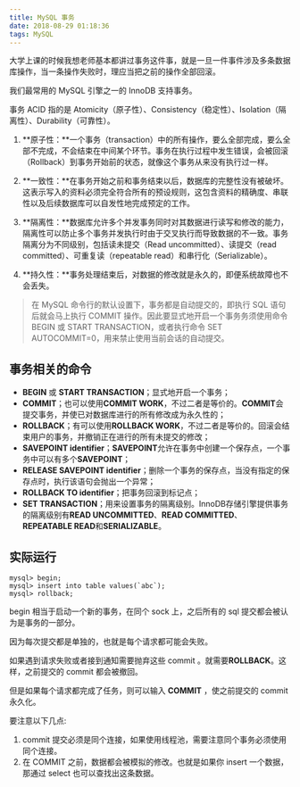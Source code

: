 ```yaml
---
title: MySQL 事务
date: 2018-08-29 01:18:36
tags: MySQL
---
```


大学上课的时候我想老师基本都讲过事务这件事，就是一旦一件事件涉及多条数据库操作，当一条操作失败时，理应当把之前的操作全部回滚。



我们最常用的 MySQL 引擎之一的 InnoDB 支持事务。

事务 ACID 指的是 Atomicity（原子性）、Consistency（稳定性）、Isolation（隔离性）、Durability（可靠性）。

1. **原子性：**一个事务（transaction）中的所有操作，要么全部完成，要么全部不完成，不会结束在中间某个环节。事务在执行过程中发生错误，会被回滚（Rollback）到事务开始前的状态，就像这个事务从来没有执行过一样。

1. **一致性：**在事务开始之前和事务结束以后，数据库的完整性没有被破坏。这表示写入的资料必须完全符合所有的预设规则，这包含资料的精确度、串联性以及后续数据库可以自发性地完成预定的工作。
2. **隔离性：**数据库允许多个并发事务同时对其数据进行读写和修改的能力，隔离性可以防止多个事务并发执行时由于交叉执行而导致数据的不一致。事务隔离分为不同级别，包括读未提交（Read uncommitted）、读提交（read committed）、可重复读（repeatable read）和串行化（Serializable）。
3. **持久性：**事务处理结束后，对数据的修改就是永久的，即便系统故障也不会丢失。



> 在 MySQL 命令行的默认设置下，事务都是自动提交的，即执行 SQL 语句后就会马上执行 COMMIT 操作。因此要显式地开启一个事务务须使用命令 BEGIN 或 START TRANSACTION，或者执行命令 SET AUTOCOMMIT=0，用来禁止使用当前会话的自动提交。



## 事务相关的命令

- **BEGIN** 或 **START TRANSACTION**；显式地开启一个事务；
- **COMMIT**；也可以使用**COMMIT WORK**，不过二者是等价的。**COMMIT**会提交事务，并使已对数据库进行的所有修改成为永久性的；
- **ROLLBACK**；有可以使用**ROLLBACK WORK**，不过二者是等价的。回滚会结束用户的事务，并撤销正在进行的所有未提交的修改；
- **SAVEPOINT identifier**；**SAVEPOINT**允许在事务中创建一个保存点，一个事务中可以有多个**SAVEPOINT**；
- **RELEASE SAVEPOINT identifier**；删除一个事务的保存点，当没有指定的保存点时，执行该语句会抛出一个异常；
- **ROLLBACK TO identifier**；把事务回滚到标记点；
- **SET TRANSACTION**；用来设置事务的隔离级别。InnoDB存储引擎提供事务的隔离级别有**READ UNCOMMITTED**、**READ COMMITTED**、**REPEATABLE READ**和**SERIALIZABLE**。



## 实际运行

```mysql
mysql> begin;
mysql> insert into table values(`abc`);
mysql> rollback;
```

begin 相当于启动一个新的事务，在同个 sock 上，之后所有的 sql 提交都会被认为是事务的一部分。

因为每次提交都是单独的，也就是每个请求都可能会失败。

如果遇到请求失败或者接到通知需要抛弃这些 commit 。就需要**ROLLBACK**。这样，之前提交的 commit 都会被撤回。

但是如果每个请求都完成了任务，则可以输入 **COMMIT** ，使之前提交的 commit 永久化。

要注意以下几点:

1. commit 提交必须是同个连接，如果使用线程池，需要注意同个事务必须使用同个连接。
2. 在 COMMIT 之前，数据都会被模拟的修改。也就是如果你 insert 一个数据，那通过 select 也可以查找出这条数据。




